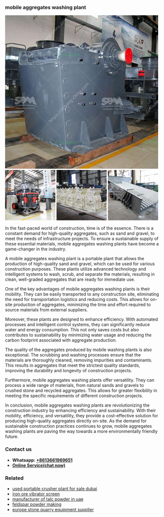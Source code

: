 <h3>mobile aggregates washing plant</h3><img src='1706753899.jpg' alt=''><p>In the fast-paced world of construction, time is of the essence. There is a constant demand for high-quality aggregates, such as sand and gravel, to meet the needs of infrastructure projects. To ensure a sustainable supply of these essential materials, mobile aggregates washing plants have become a game-changer in the industry.</p><p>A mobile aggregates washing plant is a portable plant that allows the production of high-quality sand and gravel, which can be used for various construction purposes. These plants utilize advanced technology and intelligent systems to wash, scrub, and separate the materials, resulting in clean, well-graded aggregates that are ready for immediate use.</p><p>One of the key advantages of mobile aggregates washing plants is their mobility. They can be easily transported to any construction site, eliminating the need for transportation logistics and reducing costs. This allows for on-site production of aggregates, minimizing the time and effort required to source materials from external suppliers.</p><p>Moreover, these plants are designed to enhance efficiency. With automated processes and intelligent control systems, they can significantly reduce water and energy consumption. This not only saves costs but also contributes to sustainability by minimizing water usage and reducing the carbon footprint associated with aggregate production.</p><p>The quality of the aggregates produced by mobile washing plants is also exceptional. The scrubbing and washing processes ensure that the materials are thoroughly cleaned, removing impurities and contaminants. This results in aggregates that meet the strictest quality standards, improving the durability and longevity of construction projects.</p><p>Furthermore, mobile aggregates washing plants offer versatility. They can process a wide range of materials, from natural sands and gravels to crushed stone and recycled aggregates. This allows for greater flexibility in meeting the specific requirements of different construction projects.</p><p>In conclusion, mobile aggregates washing plants are revolutionizing the construction industry by enhancing efficiency and sustainability. With their mobility, efficiency, and versatility, they provide a cost-effective solution for producing high-quality aggregates directly on-site. As the demand for sustainable construction practices continues to grow, mobile aggregates washing plants are paving the way towards a more environmentally friendly future.</p><h3>Contact us</h3><ul><li><strong>Whatsapp:&nbsp;<a href="https://wa.me/8613661969651">+8613661969651</a></strong></li><li><a href="https://swt.shibang-china.com/?git&amp;zhl&amp;mobile aggregates washing plant"><strong>Online Service(chat now)</strong></a></li></ul><h3>Related</h3><ul><li><a href='used portable crusher plant for sale dubai.md'>used portable crusher plant for sale dubai</a></li><li><a href='iron ore vibrator screen.md'>iron ore vibrator screen</a></li><li><a href='manufacturer of talc powder in uae.md'>manufacturer of talc powder in uae</a></li><li><a href='feldspar powder making.md'>feldspar powder making</a></li><li><a href='europe stone quarry equipment supplier.md'>europe stone quarry equipment supplier</a></li></ul>